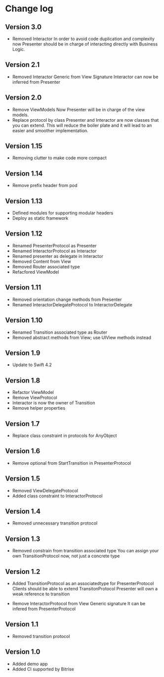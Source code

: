 # Change log


## Version 3.0

- Removed Interactor
In order to avoid code duplication and complexity now Presenter should be in charge
of interacting directly with Business Logic.


## Version 2.1

- Removed Interactor Generic from View Signature
Interactor can now be inferred from Presenter


## Version 2.0

- Remove ViewModels
Now Presenter will be in charge of the view models.
- Replace protocol by class
Presenter and Interactor are now classes that you can extend.
This will reduce the boiler plate and it will lead to an easier and smoother implementation.


## Version 1.15

- Removing clutter to make code more compact


## Version 1.14

- Remove prefix header from pod


## Version 1.13

- Defined modules for supporting modular headers 
- Deploy as static framework


## Version 1.12

- Renamed PresenterProtocol as Presenter
- Renamed InteractorProtocol as Interactor
- Renamed presenter as delegate in Interactor
- Removed Content from View
- Removed Router associated type
- Refacfored ViewModel


## Version 1.11

- Removed orientation change methods from Presenter
- Renamed InteractorDelegateProtocol to InteractorDelegate


## Version 1.10

- Renamed Transition associated type as Router
- Removed abstract methods from View; use UIView methods instead


## Version 1.9

- Update to Swift 4.2


## Version 1.8

- Refactor ViewModel
- Remove ViewProtocol
- Interactor is now the owner of Transition
- Remove helper properties


## Version 1.7

- Replace class constraint in protocols for AnyObject


## Version 1.6

- Remove optional from StartTransition in PresenterProtocol


## Version 1.5

- Removed ViewDelegateProtocol
- Added class constraint to InteractorProtocol


## Version 1.4

- Removed unnecessary transition protocol


## Version 1.3

- Removed constrain from transition associated type
   You can assign your own TransitionProtocol now, not just a concrete type


## Version 1.2

- Added TransitionProtocol as an associatedtype for PresenterProtocol
  Clients should be able to extend TransitonProtocol
  Presenter will own a weak reference to transition
  
- Remove InteractorProtocol from View Generic signature
   It can be infered from PresenterProtocol  


## Version 1.1

- Removed transition protocol


## Version 1.0

- Added demo app
- Added CI supported by Bitrise
